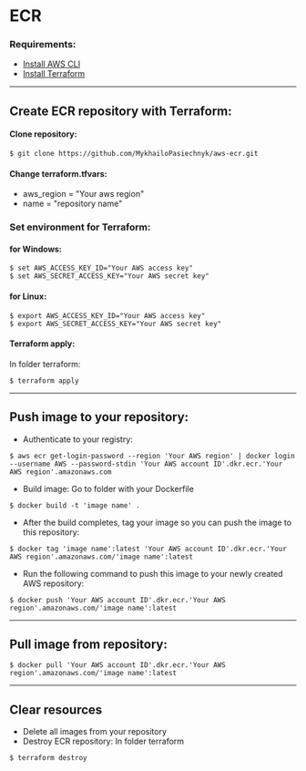 # ECR

### Requirements:
- [Install AWS CLI](https://docs.aws.amazon.com/cli/latest/userguide/getting-started-install.html)
- [Install Terraform](https://developer.hashicorp.com/terraform/tutorials/aws-get-started/install-cli)
---
## Create ECR repository with Terraform:

#### Clone repository:

```
$ git clone https://github.com/MykhailoPasiechnyk/aws-ecr.git
```

#### Change terraform.tfvars:
- aws_region = "Your aws region"
- name       = "repository name"

### Set environment for Terraform:

#### for Windows:
```
$ set AWS_ACCESS_KEY_ID="Your AWS access key"
$ set AWS_SECRET_ACCESS_KEY="Your AWS secret key"
```

#### for Linux:
```
$ export AWS_ACCESS_KEY_ID="Your AWS access key"
$ export AWS_SECRET_ACCESS_KEY="Your AWS secret key"
```

#### Terraform apply:
In folder terraform:
```
$ terraform apply
```
---
## Push image to your repository:

- Authenticate to your registry:
```
$ aws ecr get-login-password --region 'Your AWS region' | docker login --username AWS --password-stdin 'Your AWS account ID'.dkr.ecr.'Your AWS region'.amazonaws.com
```

- Build image:
Go to folder with your Dockerfile
```
$ docker build -t 'image name' .
```

- After the build completes, tag your image so you can push the image to this repository:
```
$ docker tag 'image name':latest 'Your AWS account ID'.dkr.ecr.'Your AWS region'.amazonaws.com/'image name':latest
```

- Run the following command to push this image to your newly created AWS repository:
```
$ docker push 'Your AWS account ID'.dkr.ecr.'Your AWS region'.amazonaws.com/'image name':latest
```
---
## Pull image from repository:
```
$ docker pull 'Your AWS account ID'.dkr.ecr.'Your AWS region'.amazonaws.com/'image name':latest
```
---
## Clear resources

- Delete all images from your repository
- Destroy ECR repository:
In folder terraform
```
$ terraform destroy
```